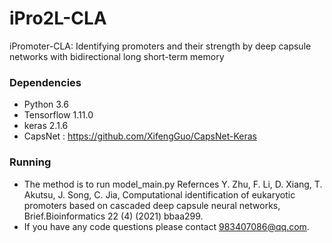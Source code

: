 # iPro2L-CLA
iPromoter-CLA: Identifying promoters and their strength by deep capsule networks with bidirectional long short-term memory 
### Dependencies
- Python 3.6
- Tensorflow 1.11.0
- keras 2.1.6
- CapsNet : https://github.com/XifengGuo/CapsNet-Keras

### Running 
- The method is to run model_main.py 
Refernces
Y. Zhu, F. Li, D. Xiang, T. Akutsu, J. Song, C. Jia, Computational identification of eukaryotic promoters based on cascaded deep capsule neural networks, Brief.Bioinformatics 22 (4) (2021) bbaa299.
- If you have any code questions please contact 983407086@qq.com.
